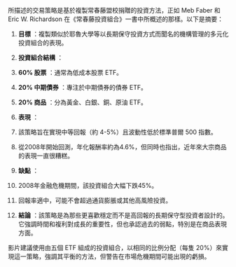 所描述的交易策略是基於複製常春藤盟校捐贈的投資方法，正如 Meb Faber 和 Eric W. Richardson
在《常春藤投資組合》一書中所概述的那樣。以下是摘要：

  1. **目標** ：複製類似於耶魯大學等以長期保守投資方式而聞名的機構管理的多元化投資組合的表現。

  2. **投資組合結構** ：

  3. **60% 股票** ：通常為低成本股票 ETF。
  4. **20% 中期債券** ：專注於中期債券的債券 ETF。
  5. **20% 商品** ：分為黃金、白銀、銅、原油 ETF。

  6. **表現** ：

  7. 該策略旨在實現中等回報（約 4-5%）且波動性低於標準普爾 500 指數。
  8. 從2008年開始回測，年化報酬率約為4.6%，但同時也指出，近年來大宗商品的表現一直很糟糕。

  9. **缺點** ：

  10. 2008年金融危機期間，該投資組合大幅下跌45%。
  11. 回報率適中，可能不會超過通貨膨脹或其他高風險投資。

  12. **結論** ：該策略是為那些更喜歡穩定而不是高回報的長期保守型投資者設計的。它強調時間和複利對成長的重要性，但也承認過去的弱點，特別是在商品表現方面。

影片建議使用由五個 ETF 組成的投資組合，以相同的比例分配（每隻 20%）來實現這一策略，強調其平衡的方法，但警告在市場危機期間可能出現的虧損。